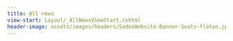 ```yaml
---
title: All news
view-start: Layout/_AllNewsViewStart.cshtml
header-image: assets/images/headers/SedosWebsite-Banner-Seats-flaton.jpg
---
```


